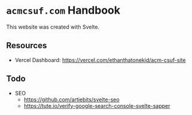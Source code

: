 # `acmcsuf.com` Handbook

This website was created with Svelte.

## Resources

- Vercel Dashboard: https://vercel.com/ethanthatonekid/acm-csuf-site

## Todo

- SEO
  - https://github.com/artiebits/svelte-seo
  - https://tute.io/verify-google-search-console-svelte-sapper
